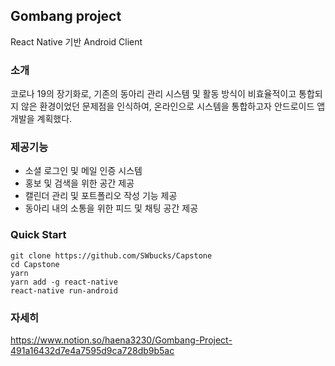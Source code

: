 ## Gombang project
React Native 기반 Android Client

### 소개
코로나 19의 장기화로, 기존의 동아리 관리 시스템 및 활동 방식이 비효율적이고 통합되지 않은 환경이었던 문제점을 인식하여, 온라인으로 시스템을 통합하고자 안드로이드 앱 개발을 계획했다.

### 제공기능
- 소셜 로그인 및 메일 인증 시스템
- 홍보 및 검색을 위한 공간 제공
- 캘린더 관리 및 포트폴리오 작성 기능 제공
- 동아리 내의 소통을 위한 피드 및 채팅 공간 제공

### Quick Start
```
git clone https://github.com/SWbucks/Capstone
cd Capstone
yarn
yarn add -g react-native
react-native run-android
```

### 자세히
https://www.notion.so/haena3230/Gombang-Project-491a16432d7e4a7595d9ca728db9b5ac
